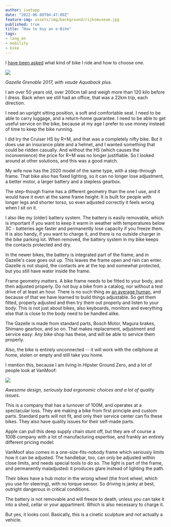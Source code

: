```yaml
---
author: isotopp
date: "2022-06-08T04:47:00Z"
feature-img: assets/img/background/rijksmuseum.jpg
published: true
title: "How to buy an e-Bike"
tags:
- lang_en
- mobility
- bike
---
```


I [have been asked](https://twitter.com/isotopp/status/1534158787891843073) what kind of bike I ride and how to choose one.

![](/uploads/2022/06/grenoble.jpg)

*Gazelle Grenoble 2017, with vaude Aquaback plus.*

I am over 50 years old, over 200cm tall and weigh more than 120 kilo before I dress.
Back when we still had an office, that was a 22km trip, each direction.

I need an upright sitting position, a soft and comfortable seat.
I need to be able to carry luggage, and a return-home guarantee.
I need to be able to get useful service on the bike, because at my age I prefer to use money instead of time to keep the bike running.

I did try the Cruiser HS by R+M, and that was a completely nifty bike.
But it does use an insurance plate and a helmet, and I wanted something that could be ridden casually.
And without the HS (which causes the inconvenience) the price for R+M was no longer justifiable.
So I looked around at other solutions, and this was a good match.

My wife now has the 2020 model of the same type, with a step-through frame.
That bike also has fixed lighting, so it can no longer lose adjustment, a better motor, a larger battery and a stepless gearbox.

The step-though frame has a different geometry than the one I use, and it would have it even at the same frame height:
It is built for people with longer legs and shorter torso, so even adjusted correctly it feels wrong when I sit on it.

I also like my (older) battery system.
The battery is easily removable, which is important if you want to keep it warm in weather with temperatures below 3C - batteries age faster and permanently lose capacity if you freeze them.
It is also handy, if you want to charge it, and there is no outside charger in the bike parking lot.
When removed, the battery system in my bike keeps the contacts protected and dry.

In the newer bikes, the battery is integrated part of the frame, and in Gazelle's case goes out up.
This leaves the frame open and rain can enter.
Gazelle is not stupid, the contacts are at the top and somewhat protected, but you still have water inside the frame.

Frame geometry matters.
A bike frame needs to be fitted to your body, and then adjusted properly.
Do not buy a bike from a catalog, nor without a test drive of at least an hour.
There is no such thing as [an average human](https://www.thestar.com/news/insight/2016/01/16/when-us-air-force-discovered-the-flaw-of-averages.html), and because of that we have learned to build things adjustable.
So get them fitted, properly adjusted and then try them out properly and listen to your body.
This is not just about bikes, also keyboards, monitors and everything else that is close to the body need to be handled alike.

The Gazelle is made from standard parts, Bosch Motor, Magura brakes, Shimano gearbox, and so on.
That makes replacement, adjustment and service easy:
Any bike shop has these, and will be able to service them properly.

Also, the bike is entirely unconnected -- it will work with the cellphone at home, stolen or empty and still take you home.

I mention this, because I am living in Hipster Ground Zero, and a lot of people look at VanMoof:

![](/uploads/2022/06/vanmoof.jpg)

*Awesome design, seriously bad ergonomic choices and a lot of quality issues.*

This is a company that has a turnover of 100M, and operates at a spectacular loss.
They are making a bike from first principle and custom parts.
Standard parts will not fit, and only their service center can fix these bikes.
They also have quality issues for their self-made parts.

Apple can pull this deep supply chain stunt off, but they are of course a 100B company with a lot of manufacturing expertise, and frankly an entirely different pricing model.

VanMoof also comes in a one-size-fits-nobody frame which seriously limits how it can be adjusted.
The handlebar, too, can only be adjusted within close limits, and needs special tools to do so.
The light is part of the frame, and permanently maladjusted: it produces glare instead of lighting the path.

Their bikes have a hub motor in the wrong wheel (the front wheel, which you use for steering), with no torque sensor.
So driving is janky at best, outright dangerous in critical conditions.

The battery is not removable and will freeze to death, unless you can take it into a shed, cellar or your appartment.
Which is also necessary to charge it.

But yes, it looks cool.
Basically, this is a cinetic sculpture and  not actually a vehicle.
